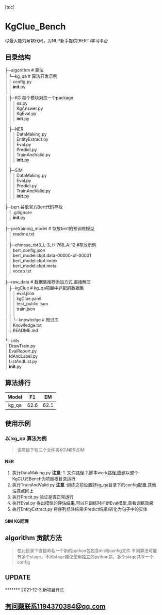 [toc]
# KgClue_Bench

尽最大能力解耦代码，为NLP新手提供(BERT)学习平台

## 目录结构

├─algorithm # 算法 <br>
│  └─kg_qa # 算法开发示例<br>
│      │  config.py<br>
│      │  __init__.py<br>
│      │<br>
│      ├─KG 每个模块对应一个package<br>
│      │  │  es.py<br>
│      │  │  KgAnswer.py<br>
│      │  │  KgEval.py<br>
│      │  │  __init__.py<br>
│      │<br>
│      ├─NER<br> 
│      │  │  DataMaking.py<br>
│      │  │  EntityExtract.py<br>
│      │  │  Eval.py<br>
│      │  │  Predict.py<br>
│      │  │  TrainAndValid.py<br>
│      │  │  __init__.py<br>
│      │<br>
│      ├─SIM<br>
│      │  │  DataMaking.py<br>
│      │  │  Eval.py<br>
│      │  │  Predict.py<br>
│      │  │  TrainAndValid.py<br>
│      │  │  __init__.py<br>
│<br>
├─bert 谷歌官方Bert代码存放<br>
│  │  .gitignore<br>
│  │  __init__.py<br>
│<br>
├─pretraining_model # 存放bert的预训练模型<br>
│  │  readme.txt<br>
│  │<br>
│  ├─chinese_rbt3_L-3_H-768_A-12 #存放示例<br>
│  │      bert_config.json<br>
│  │      bert_model.ckpt.data-00000-of-00001<br>
│  │      bert_model.ckpt.index<br>
│  │      bert_model.ckpt.meta<br>
│  │      vocab.txt<br>
│<br>
├─raw_data # 数据集推荐添加方式,直接解压<br>
│  ├─kgClue # kg_qa项目中适配的数据集<br>
│  │  │  eval.json<br>
│  │  │  kgClue.yaml<br>
│  │  │  test_public.json<br>
│  │  │  train.json<br>
│  │  │<br>
│  │  └─knowledge # 知识库<br>
│  │          Knowledge.txt<br>
│  │          README.md<br>
│<br>
└─utils<br>
    │  DrawTrain.py<br>
    │  EvalReport.py<br>
    │  IdAndLabel.py<br>
    │  ListAndList.py<br>
    │  __init__.py<br>

## 算法排行
| Model   | F1     | EM  |
| :----:| :----:  |:----:  |
| kg_qa |  62.6        |  62.1    |


## 使用示例

### 以 **kg_qa** 算法为例
> 该项目下有三个文件夹KG\NER\SIM

#### NER

1. 执行DataMaking.py **注意**: 1. 文件路径 2.脚本work路径,应该以整个KgCLUEBench为项目根目录运行
2. 执行TrainAndValid.py **注意** :训练之前设置好kg_qa目录下的config配置,其他注意点同上
3. 执行Precit.py 验证是否正常运行
4. 执行Eval.py 得出模型的评估结果,可以在训练时间断Eval模型,查看训练效果
5. 执行EntityExtract.py 将序列标注结果(Predict结果)转化为句子中的实体

#### SIM KG同理

## algorithm 贡献方法

> 在此目录下直接命名一个新的python包包含init和config文件
> 不同算法可能有多个stage，不同stage建议使用独立的python包，多个stage共享一个config

## UPDATE
  ******* 2021-12-3,新项目开荒
## 有问题联系1194370384@qq.com

